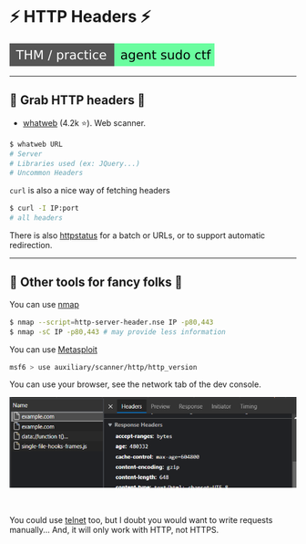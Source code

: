 # ⚡ HTTP Headers ⚡

[![agentsudoctf](../../../_badges/thm-p/agentsudoctf.svg)](https://tryhackme.com/room/agentsudoctf)

<hr class="sep-both">

## 💪 Grab HTTP headers 💪

<div class="row row-cols-md-2"><div>

* [whatweb](https://github.com/urbanadventurer/WhatWeb) (4.2k ⭐). Web scanner.

```bash
$ whatweb URL
# Server
# Libraries used (ex: JQuery...)
# Uncommon Headers
```
</div><div>

`curl` is also a nice way of fetching headers

```bash
$ curl -I IP:port
# all headers
```
</div></div>

There is also [httpstatus](https://httpstatus.io/) for a batch or URLs, or to support automatic redirection.

<hr class="sep-both">

## 🍾 Other tools for fancy folks 🍾

<div class="row row-cols-md-2"><div>

You can use [nmap](/_cybersecurity/discovery/nmap/index.md)

```bash
$ nmap --script=http-server-header.nse IP -p80,443
$ nmap -sC IP -p80,443 # may provide less information
```

You can use [Metasploit](/_cybersecurity/exploitation/general/metasploit/msfconsole.md)

```bash
msf6 > use auxiliary/scanner/http/http_version
```
</div><div>

You can use your browser, see the network tab of the dev console.

![img.png](_images/network_tab.png)

<br>

You could use [telnet](/_it/networking/protocols/index.md#-telnet---23-tcp) too, but I doubt you would want to write requests manually... And, it will only work with HTTP, not HTTPS.
</div></div>